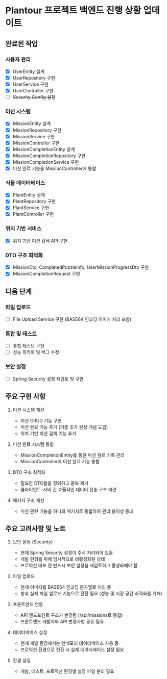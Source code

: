 # Plantour 프로젝트 백엔드 진행 상황 업데이트
## 완료된 작업

### 사용자 관리
- [x] UserEntity 설계
- [x] UserRepository 구현
- [x] UserService 구현
- [x] UserController 구현
- [ ] ~~Security Config 설정~~ 

### 미션 시스템
- [x] MissionEntity 설계
- [x] MissionRepository 구현
- [x] MissionService 구현
- [x] MissionController 구현
- [x] MissionCompletionEntity 설계
- [x] MissionCompletionRepository 구현
- [x] MissionCompletionService 구현
- [x] 미션 완료 기능을 MissionController에 통합

### 식물 데이터베이스
- [x] PlantEntity 설계
- [x] PlantRepository 구현
- [x] PlantService 구현
- [x] PlantController 구현

### 위치 기반 서비스
- [x] 위치 기반 미션 검색 API 구현

### DTO 구조 최적화
- [x] MissionDto, CompletedPuzzleInfo, UserMissionProgressDto 구현
- [x] MissionCompletionRequest 구현

## 다음 단계

### 파일 업로드
- [ ] File Upload Service 구현 (BASE64 인코딩 이미지 처리 포함)

### 통합 및 테스트
- [ ] 통합 테스트 구현
- [ ] 성능 최적화 및 버그 수정

### 보안 설정
- [ ] Spring Security 설정 재검토 및 구현

## 주요 구현 사항

1. 미션 시스템 개선
   - 미션 CRUD 기능 구현
   - 미션 완료 기능 추가 (퍼즐 조각 완성 개념 도입)
   - 위치 기반 미션 검색 기능 추가

2. 미션 완료 시스템 통합
   - MissionCompletionEntity를 통한 미션 완료 기록 관리
   - MissionController에 미션 완료 기능 통합

3. DTO 구조 최적화
   - 필요한 DTO들을 정의하고 중복 제거
   - 클라이언트-서버 간 효율적인 데이터 전송 구조 마련

4. 패키지 구조 개선
   - 미션 관련 기능을 하나의 패키지로 통합하여 관리 용이성 증대

## 주요 고려사항 및 노트

1. 보안 설정 (Security)
   - 현재 Spring Security 설정이 주석 처리되어 있음
   - 개발 편의를 위해 임시적으로 비활성화된 상태
   - 프로덕션 배포 전 반드시 보안 설정을 재검토하고 활성화해야 함

2. 파일 업로드
   - 현재 이미지를 BASE64 인코딩 문자열로 처리 중
   - 향후 실제 파일 업로드 기능으로 전환 필요 (성능 및 저장 공간 최적화를 위해)

3. 프론트엔드 연동
   - API 엔드포인트 구조가 변경됨 (/api/missions로 통합)
   - 프론트엔드 개발자와 API 변경사항 공유 필요

4. 데이터베이스 설정
   - 현재 개발 환경에서는 인메모리 데이터베이스 사용 중
   - 프로덕션 환경으로 전환 시 실제 데이터베이스 설정 필요

5. 환경 설정
   - 개발, 테스트, 프로덕션 환경별 설정 파일 분리 필요
